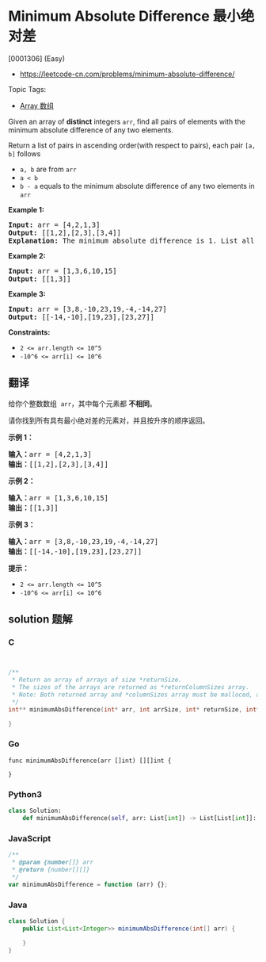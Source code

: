 # Minimum Absolute Difference 最小绝对差

[0001306] (Easy)

- https://leetcode-cn.com/problems/minimum-absolute-difference/

Topic Tags:

- [Array 数组](https://leetcode-cn.com/tag/array/)

Given an array of **distinct** integers `arr`, find all pairs of elements with the minimum absolute difference of any two elements.

Return a list of pairs in ascending order(with respect to pairs), each pair `[a, b]` follows

- `a, b` are from `arr`
- `a < b`
- `b - a` equals to the minimum absolute difference of any two elements in `arr`

**Example 1:**

<pre><strong>Input:</strong> arr = [4,2,1,3]
<strong>Output:</strong> [[1,2],[2,3],[3,4]]
<strong>Explanation: </strong>The minimum absolute difference is 1. List all pairs with difference equal to 1 in ascending order.</pre>

**Example 2:**

<pre><strong>Input:</strong> arr = [1,3,6,10,15]
<strong>Output:</strong> [[1,3]]
</pre>

**Example 3:**

<pre><strong>Input:</strong> arr = [3,8,-10,23,19,-4,-14,27]
<strong>Output:</strong> [[-14,-10],[19,23],[23,27]]
</pre>

**Constraints:**

- `2 <= arr.length <= 10^5`
- `-10^6 <= arr[i] <= 10^6`

## 翻译

给你个整数数组  `arr`，其中每个元素都 **不相同**。

请你找到所有具有最小绝对差的元素对，并且按升序的顺序返回。

**示例 1：**

<pre><strong>输入：</strong>arr = [4,2,1,3]
<strong>输出：</strong>[[1,2],[2,3],[3,4]]
</pre>

**示例 2：**

<pre><strong>输入：</strong>arr = [1,3,6,10,15]
<strong>输出：</strong>[[1,3]]
</pre>

**示例 3：**

<pre><strong>输入：</strong>arr = [3,8,-10,23,19,-4,-14,27]
<strong>输出：</strong>[[-14,-10],[19,23],[23,27]]
</pre>

**提示：**

- `2 <= arr.length <= 10^5`
- `-10^6 <= arr[i] <= 10^6`

## solution 题解

### C

```c


/**
 * Return an array of arrays of size *returnSize.
 * The sizes of the arrays are returned as *returnColumnSizes array.
 * Note: Both returned array and *columnSizes array must be malloced, assume caller calls free().
 */
int** minimumAbsDifference(int* arr, int arrSize, int* returnSize, int** returnColumnSizes){

}


```

### Go

```golang
func minimumAbsDifference(arr []int) [][]int {

}
```

### Python3

```python
class Solution:
    def minimumAbsDifference(self, arr: List[int]) -> List[List[int]]:

```

### JavaScript

```javascript
/**
 * @param {number[]} arr
 * @return {number[][]}
 */
var minimumAbsDifference = function (arr) {};
```

### Java

```java
class Solution {
    public List<List<Integer>> minimumAbsDifference(int[] arr) {

    }
}
```
